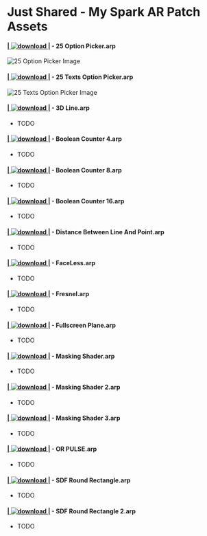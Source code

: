 # Just Shared - My Spark AR Patch Assets

#### [| ![download](https://github.com/keerotic/arp/blob/master/img/dl16.png?raw=true) |](https://github.com/keerotic/arp/raw/master/25%20Option%20Picker.arp) - 25 Option Picker.arp 
![25 Option Picker Image](https://github.com/keerotic/arp/blob/master/img/25OptionPicker.png?raw=true)

#### [| ![download](https://github.com/keerotic/arp/blob/master/img/dl16.png?raw=true) |](https://github.com/keerotic/arp/raw/master/25%20Texts%20Option%20Picker.arp) - 25 Texts Option Picker.arp 
![25 Texts Option Picker Image](https://github.com/keerotic/arp/blob/master/img/25TextsOptionPicker.png?raw=true)

#### [| ![download](https://github.com/keerotic/arp/blob/master/img/dl16.png?raw=true) |](https://github.com/keerotic/arp/raw/master/3D%20Line.arp) - 3D Line.arp 
- TODO

#### [| ![download](https://github.com/keerotic/arp/blob/master/img/dl16.png?raw=true) |](https://github.com/keerotic/arp/raw/master/Boolean%20Counter%204.arp) - Boolean Counter 4.arp 
- TODO

#### [| ![download](https://github.com/keerotic/arp/blob/master/img/dl16.png?raw=true) |](https://github.com/keerotic/arp/raw/master/Boolean%20Counter%208.arp) - Boolean Counter 8.arp 
- TODO

#### [| ![download](https://github.com/keerotic/arp/blob/master/img/dl16.png?raw=true) |](https://github.com/keerotic/arp/raw/master/Boolean%20Counter%2016.arp) - Boolean Counter 16.arp
- TODO

#### [| ![download](https://github.com/keerotic/arp/blob/master/img/dl16.png?raw=true) |](https://github.com/keerotic/arp/raw/master/Distance%20Between%20Line%20And%20Point.arp) - Distance Between Line And Point.arp
- TODO

#### [| ![download](https://github.com/keerotic/arp/blob/master/img/dl16.png?raw=true) |](https://github.com/keerotic/arp/raw/master/FaceLess.arp) - FaceLess.arp
- TODO

#### [| ![download](https://github.com/keerotic/arp/blob/master/img/dl16.png?raw=true) |](https://github.com/keerotic/arp/raw/master/Fresnel.arp) - Fresnel.arp
- TODO

#### [| ![download](https://github.com/keerotic/arp/blob/master/img/dl16.png?raw=true) |](https://github.com/keerotic/arp/raw/master/Fullscreen%20Plane.arp) - Fullscreen Plane.arp
- TODO

#### [| ![download](https://github.com/keerotic/arp/blob/master/img/dl16.png?raw=true) |](https://github.com/keerotic/arp/raw/master/Masking%20Shader.arp) - Masking Shader.arp
- TODO

#### [| ![download](https://github.com/keerotic/arp/blob/master/img/dl16.png?raw=true) |](https://github.com/keerotic/arp/raw/master/Masking%20Shader%202.arp) - Masking Shader 2.arp
- TODO

#### [| ![download](https://github.com/keerotic/arp/blob/master/img/dl16.png?raw=true) |](https://github.com/keerotic/arp/raw/master/Masking%20Shader%203.arp) - Masking Shader 3.arp
- TODO

#### [| ![download](https://github.com/keerotic/arp/blob/master/img/dl16.png?raw=true) |](https://github.com/keerotic/arp/raw/master/OR%20PULSE.arp) - OR PULSE.arp
- TODO

#### [| ![download](https://github.com/keerotic/arp/blob/master/img/dl16.png?raw=true) |](https://github.com/keerotic/arp/raw/master/SDF%20Round%20Rectangle.arp) - SDF Round Rectangle.arp
- TODO

#### [| ![download](https://github.com/keerotic/arp/blob/master/img/dl16.png?raw=true) |](https://github.com/keerotic/arp/raw/master/SDF%20Round%20Rectangle%202.arp) - SDF Round Rectangle 2.arp
- TODO